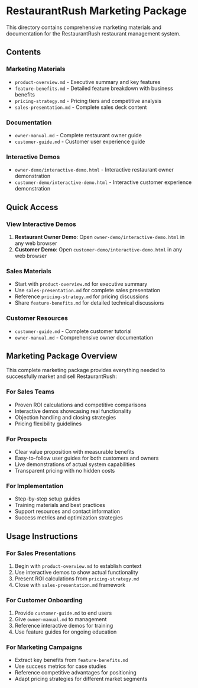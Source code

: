 # RestaurantRush Marketing Package

This directory contains comprehensive marketing materials and documentation for the RestaurantRush restaurant management system.

## Contents

### Marketing Materials
- `product-overview.md` - Executive summary and key features
- `feature-benefits.md` - Detailed feature breakdown with business benefits
- `pricing-strategy.md` - Pricing tiers and competitive analysis
- `sales-presentation.md` - Complete sales deck content

### Documentation
- `owner-manual.md` - Complete restaurant owner guide
- `customer-guide.md` - Customer user experience guide

### Interactive Demos
- `owner-demo/interactive-demo.html` - Interactive restaurant owner demonstration
- `customer-demo/interactive-demo.html` - Interactive customer experience demonstration

## Quick Access

### View Interactive Demos
1. **Restaurant Owner Demo**: Open `owner-demo/interactive-demo.html` in any web browser
2. **Customer Demo**: Open `customer-demo/interactive-demo.html` in any web browser

### Sales Materials
- Start with `product-overview.md` for executive summary
- Use `sales-presentation.md` for complete sales presentation
- Reference `pricing-strategy.md` for pricing discussions
- Share `feature-benefits.md` for detailed technical discussions

### Customer Resources
- `customer-guide.md` - Complete customer tutorial
- `owner-manual.md` - Comprehensive owner documentation

## Marketing Package Overview

This complete marketing package provides everything needed to successfully market and sell RestaurantRush:

### For Sales Teams
- Proven ROI calculations and competitive comparisons
- Interactive demos showcasing real functionality
- Objection handling and closing strategies
- Pricing flexibility guidelines

### For Prospects
- Clear value proposition with measurable benefits
- Easy-to-follow user guides for both customers and owners
- Live demonstrations of actual system capabilities
- Transparent pricing with no hidden costs

### For Implementation
- Step-by-step setup guides
- Training materials and best practices
- Support resources and contact information
- Success metrics and optimization strategies

## Usage Instructions

### For Sales Presentations
1. Begin with `product-overview.md` to establish context
2. Use interactive demos to show actual functionality
3. Present ROI calculations from `pricing-strategy.md`
4. Close with `sales-presentation.md` framework

### For Customer Onboarding
1. Provide `customer-guide.md` to end users
2. Give `owner-manual.md` to management
3. Reference interactive demos for training
4. Use feature guides for ongoing education

### For Marketing Campaigns
- Extract key benefits from `feature-benefits.md`
- Use success metrics for case studies
- Reference competitive advantages for positioning
- Adapt pricing strategies for different market segments